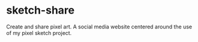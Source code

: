 # sketch-share
Create and share pixel art. A social media website centered around the use of my pixel sketch project.
